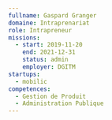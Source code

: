 ```yaml
---
fullname: Gaspard Granger
domaine: Intraprenariat
role: Intrapreneur
missions:
  - start: 2019-11-20
    end: 2021-12-31
    status: admin
    employer: DGITM
startups:
  - mobilic
competences:
  - Gestion de Produit
  - Administration Publique
---
```

